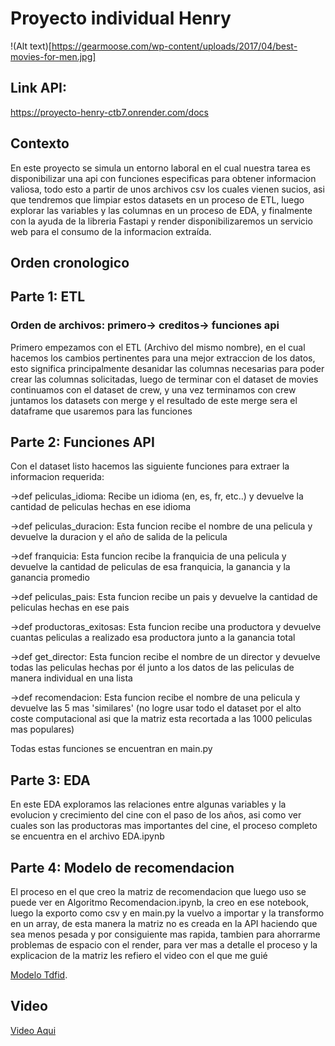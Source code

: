 # Proyecto individual Henry
!(Alt text)[https://gearmoose.com/wp-content/uploads/2017/04/best-movies-for-men.jpg]

## Link API:
https://proyecto-henry-ctb7.onrender.com/docs

## Contexto
  En este proyecto se simula un entorno laboral en el cual nuestra tarea es disponibilizar una api con funciones especificas para obtener informacion valiosa, todo esto a partir de unos archivos csv los cuales vienen sucios, asi que tendremos que limpiar estos datasets en un proceso de ETL, luego explorar las variables y las columnas en un proceso de EDA, y finalmente con la ayuda de la libreria Fastapi y render disponibilizaremos un servicio web para el consumo de la informacion extraída.

## Orden cronologico
## Parte 1: ETL
### Orden de archivos: primero-> creditos-> funciones api
  Primero empezamos con el ETL (Archivo del mismo nombre), en el cual hacemos los cambios pertinentes para una mejor extraccion de los datos, esto significa principalmente desanidar las columnas necesarias para poder crear las columnas solicitadas, luego de terminar con el dataset de movies continuamos con el dataset de crew, y una vez terminamos con crew juntamos los datasets con merge y el resultado de este merge sera el dataframe que usaremos para las funciones

## Parte 2: Funciones API
  Con el dataset listo hacemos las siguiente funciones para extraer la informacion requerida:
  
->def peliculas_idioma: Recibe un idioma (en, es, fr, etc..) y devuelve la cantidad de peliculas hechas en ese idioma

->def peliculas_duracion: Esta funcion recibe el nombre de una pelicula y devuelve la duracion y el año de salida de la pelicula

->def franquicia: Esta funcion recibe la franquicia de una pelicula  y devuelve la cantidad de peliculas de esa franquicia, la ganancia y la ganancia promedio

->def peliculas_pais: Esta funcion recibe un pais y devuelve la cantidad de peliculas hechas en ese pais

->def productoras_exitosas: Esta funcion recibe una productora y devuelve cuantas peliculas a realizado esa productora junto a la ganancia total

->def get_director: Esta funcion recibe el nombre de un director y devuelve todas las peliculas hechas por él junto a los datos de las peliculas de manera individual en una lista

->def recomendacion: Esta funcion recibe el nombre de una pelicula y devuelve las 5 mas 'similares' (no logre usar todo el dataset por el alto coste computacional asi que la matriz esta recortada a las 1000 peliculas mas populares)

Todas estas funciones se encuentran en main.py

## Parte 3: EDA
En este EDA exploramos las relaciones entre algunas variables y la evolucion y crecimiento del cine con el paso de los años, asi como ver cuales son las productoras mas importantes del cine, el proceso completo se encuentra en el archivo EDA.ipynb

## Parte 4: Modelo de recomendacion
El proceso en el que creo la matriz de recomendacion que luego uso se puede ver en Algoritmo Recomendacion.ipynb, la creo en ese notebook, luego la exporto como csv y en main.py la vuelvo a importar y la transformo en un array, de esta manera la matriz no es creada en la API haciendo que sea menos pesada y por consiguiente mas rapida, tambien para ahorrarme problemas de espacio con el render, para ver mas a detalle el proceso y la explicacion de la matriz les refiero el video con el que me guié

[Modelo Tdfid](https://www.youtube.com/watch?v=ijtxuF_5kEU&ab_channel=AISciences).<br>

## Video

[Video Aqui](https://drive.google.com/file/d/167J2tuHOYIdFUTo7pAQub6qPrRYhf2rW/view?usp=drive_link)






